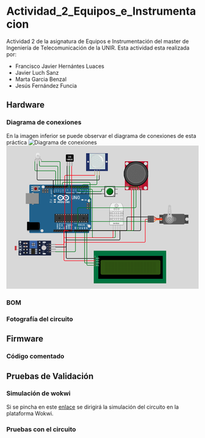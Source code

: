 # Actividad_2_Equipos_e_Instrumentacion
Actividad 2 de la asignatura de Equipos e Instrumentación del master de Ingeniería de Telecomunicación de la UNIR. Esta actividad esta realizada por:

- Francisco Javier Hernántes Luaces
- Javier Luch Sanz
- Marta Garcia Benzal
- Jesús Fernández Funcia
## Hardware
### Diagrama de conexiones
En la imagen inferior se puede observar el diagrama de conexiones de esta práctica
![Diagrama de conexiones](Diagrama_de_conexiones.png)
<img src="img/Diagrama_de_conexiones.png" alt="Diagrama de conexiones" />
### BOM
### Fotografía del circuito
## Firmware
### Código comentado
## Pruebas de Validación
### Simulación de wokwi
Si se pincha en este [enlace](https://wokwi.com/projects/399113513141451777 "wokwi") se dirigirá la simulación del circuito en la plataforma Wokwi.
### Pruebas con el circuito
